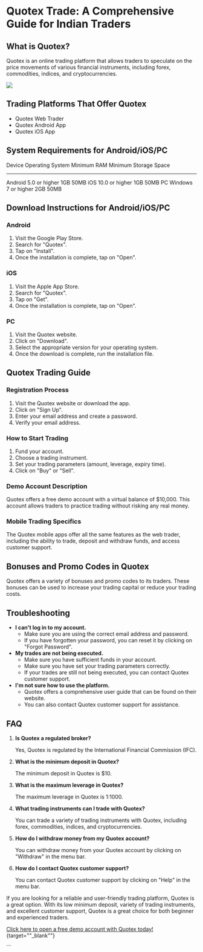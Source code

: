# Quotex Trade: A Comprehensive Guide for Indian Traders

## What is Quotex?

Quotex is an online trading platform that allows traders to speculate on
the price movements of various financial instruments, including forex,
commodities, indices, and cryptocurrencies.

[![](https://static.quotex.io/files/4_en/300_250.jpg)](https://traff.sbs/brokerqxlid)

## Trading Platforms That Offer Quotex

-   Quotex Web Trader
-   Quotex Android App
-   Quotex iOS App

## System Requirements for Android/iOS/PC

  Device    Operating System      Minimum RAM   Minimum Storage Space
  --------- --------------------- ------------- -----------------------
  Android   5.0 or higher         1GB           50MB
  iOS       10.0 or higher        1GB           50MB
  PC        Windows 7 or higher   2GB           50MB

## Download Instructions for Android/iOS/PC

### Android

1.  Visit the Google Play Store.
2.  Search for "Quotex".
3.  Tap on "Install".
4.  Once the installation is complete, tap on "Open".

### iOS

1.  Visit the Apple App Store.
2.  Search for "Quotex".
3.  Tap on "Get".
4.  Once the installation is complete, tap on "Open".

### PC

1.  Visit the Quotex website.
2.  Click on "Download".
3.  Select the appropriate version for your operating system.
4.  Once the download is complete, run the installation file.

## Quotex Trading Guide

### Registration Process

1.  Visit the Quotex website or download the app.
2.  Click on "Sign Up".
3.  Enter your email address and create a password.
4.  Verify your email address.

### How to Start Trading

1.  Fund your account.
2.  Choose a trading instrument.
3.  Set your trading parameters (amount, leverage, expiry time).
4.  Click on "Buy" or "Sell".

### Demo Account Description

Quotex offers a free demo account with a virtual balance of \$10,000.
This account allows traders to practice trading without risking any real
money.

### Mobile Trading Specifics

The Quotex mobile apps offer all the same features as the web trader,
including the ability to trade, deposit and withdraw funds, and access
customer support.

## Bonuses and Promo Codes in Quotex

Quotex offers a variety of bonuses and promo codes to its traders. These
bonuses can be used to increase your trading capital or reduce your
trading costs.

## Troubleshooting

-   **I can\'t log in to my account.**
    -   Make sure you are using the correct email address and password.
    -   If you have forgotten your password, you can reset it by
        clicking on "Forgot Password".
-   **My trades are not being executed.**
    -   Make sure you have sufficient funds in your account.
    -   Make sure you have set your trading parameters correctly.
    -   If your trades are still not being executed, you can contact
        Quotex customer support.
-   **I\'m not sure how to use the platform.**
    -   Quotex offers a comprehensive user guide that can be found on
        their website.
    -   You can also contact Quotex customer support for assistance.

## FAQ

1.  **Is Quotex a regulated broker?**

    Yes, Quotex is regulated by the International Financial Commission
    (IFC).

2.  **What is the minimum deposit in Quotex?**

    The minimum deposit in Quotex is \$10.

3.  **What is the maximum leverage in Quotex?**

    The maximum leverage in Quotex is 1:1000.

4.  **What trading instruments can I trade with Quotex?**

    You can trade a variety of trading instruments with Quotex,
    including forex, commodities, indices, and cryptocurrencies.

5.  **How do I withdraw money from my Quotex account?**

    You can withdraw money from your Quotex account by clicking on
    "Withdraw" in the menu bar.

6.  **How do I contact Quotex customer support?**

    You can contact Quotex customer support by clicking on "Help"
    in the menu bar.

If you are looking for a reliable and user-friendly trading platform,
Quotex is a great option. With its low minimum deposit, variety of
trading instruments, and excellent customer support, Quotex is a great
choice for both beginner and experienced traders.

[Click here to open a free demo account with Quotex
today!](\%22https://traff.sbs/brokerqxlid\%22){target=""_blank""}

\`\`\`

